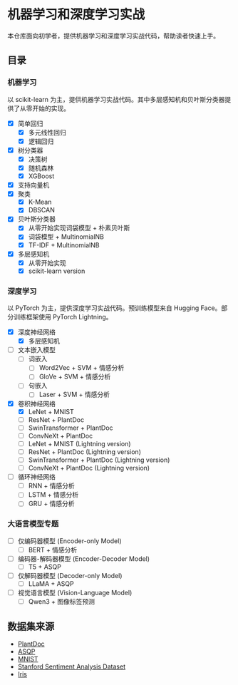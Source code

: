 # 机器学习和深度学习实战

本仓库面向初学者，提供机器学习和深度学习实战代码，帮助读者快速上手。

## 目录

### 机器学习

以 scikit-learn 为主，提供机器学习实战代码。其中多层感知机和贝叶斯分类器提供了从零开始的实现。

- [X] 简单回归
    - [X] 多元线性回归
    - [X] 逻辑回归
- [X] 树分类器
    - [X] 决策树
    - [X] 随机森林
    - [X] XGBoost
- [X] 支持向量机
- [X] 聚类
    - [X] K-Mean
    - [X] DBSCAN
- [X] 贝叶斯分类器
    - [X] 从零开始实现词袋模型 + 朴素贝叶斯
    - [X] 词袋模型 + MultinomialNB
    - [X] TF-IDF + MultinomialNB
- [X] 多层感知机
    - [X] 从零开始实现
    - [X] scikit-learn version

### 深度学习

以 PyTorch 为主，提供深度学习实战代码。预训练模型来自 Hugging Face。部分训练框架使用 PyTorch Lightning。

- [X] 深度神经网络
    - [X] 多层感知机
- [ ] 文本嵌入模型
    - [ ] 词嵌入
        - [ ] Word2Vec + SVM + 情感分析
        - [ ] GloVe + SVM + 情感分析
    - [ ] 句嵌入
        - [ ] Laser + SVM + 情感分析
- [X] 卷积神经网络
    - [X] LeNet + MNIST
    - [ ] ResNet + PlantDoc
    - [ ] SwinTransformer + PlantDoc
    - [ ] ConvNeXt + PlantDoc
    - [ ] LeNet + MNIST (Lightning version)
    - [ ] ResNet + PlantDoc (Lightning version)
    - [ ] SwinTransformer + PlantDoc (Lightning version)
    - [ ] ConvNeXt + PlantDoc (Lightning version)
- [ ] 循环神经网络
    - [ ] RNN + 情感分析
    - [ ] LSTM + 情感分析
    - [ ] GRU + 情感分析

### 大语言模型专题

- [ ] 仅编码器模型 (Encoder-only Model)
    - [ ] BERT + 情感分析
- [ ] 编码器-解码器模型 (Encoder-Decoder Model)
    - [ ] T5 + ASQP
- [ ] 仅解码器模型 (Decoder-only Model)
    - [ ] LLaMA + ASQP
- [ ] 视觉语言模型 (Vision-Language Model)
    - [ ] Qwen3 + 图像标签预测

## 数据集来源

- [PlantDoc](https://github.com/PlantDoc/PlantDoc)
- [ASQP](https://github.com/IsakZhang/ABSA-QUAD)
- [MNIST](https://www.kaggle.com/datasets/hojjatk/mnist-dataset)
- [Stanford Sentiment Analysis Dataset](https://nlp.stanford.edu/sentiment/)
- [Iris](https://archive.ics.uci.edu/ml/datasets/Iris)